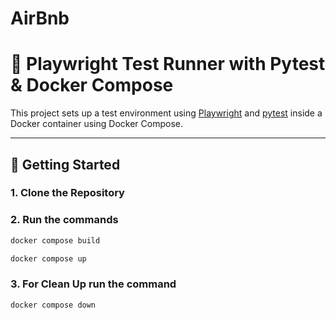 # AirBnb

# 🧪 Playwright Test Runner with Pytest & Docker Compose

This project sets up a test environment using [Playwright](https://playwright.dev/python/) and [pytest](https://docs.pytest.org/en/stable/) inside a Docker container using Docker Compose.

---

## 🚀 Getting Started

### 1. Clone the Repository

### 2. Run the commands

```bash
docker compose build
```
```bash
docker compose up
```

### 3. For Clean Up run the command

```bash
docker compose down
```
